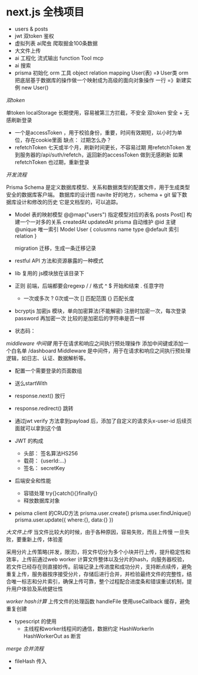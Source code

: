 # next.js 全栈项目

- users & posts
- jwt 双token 鉴权
- 虚拟列表
    ai爬虫 爬取掘金100条数据
- 大文件上传
- ai 工程化
    流式输出
    function Tool
    mcp
- ai 搜索
- prisma 初始化
    orm 工具
    object relation mapping
    User(表) =》 User类
    orm把底层基于数据库的操作做一个映射成为高级的面向对象操作
    一行  =》新建实例 new User()

*双token*

单token localStorage 长期使用，容易被第三方拦截，不安全
双token
安全 + 无感刷新登录
- 一个是accessToken ，用于校验身份，重要，时间有效期短，以小时为单位，存在cookie里面
  缺点：
    过期怎么办？
- refetchToken 七天或半个月，刷新时间更长，不容易过期
  用refetchToken 发到服务器的/api/suth/refetch，返回新的accessToken 做到无感刷新
  如果refetchToken 也过期，重新登录

*开发流程*

Prisma Schema 是定义数据库模型、关系和数据类型的配置文件，用于生成类型安全的数据库客户端。
  数据库的设计图
  navite 好的地方，schema + git 留下数据库设计和修改的历史
  它是文档型的，可以追踪。

- Model 表的映射模型
    @@map("users")  指定模型对应的表名
    posts  Post[]  构建一个一对多的关系
    createdAt updatedAt prisma  自动维护
    @id  主键
    @unique  唯一索引
    Model User {
        colusmns name type @default
        索引
        relation
    }

    migration 迁移，生成一条迁移记录

- restful API 方法和资源暴露的一种模式
- lib 复用的 js模块放在该目录下
- 正则
    前端，后端都要会regexp
    / / 格式
    ^ $ 开始和结束
    . 任意字符
    + 一次或多次
    ? 0次或一次
    [] 匹配范围
    {} 匹配长度
- bcryptjs 加密js 模块，单向加密算法(不能解密)
    注册时加密一次，每次登录password 再加密一次
    比较的是加密后的字符串是否一样
- 状态码：
    


*middleware 中间键*
  用于在请求和响应之间执行预处理操作
  添加中间键或添加一个白名单
  /dashboard
  Middleware 是中间件，用于在请求和响应之间执行预处理逻辑，如日志、认证、数据解析等。
  - 配置一个需要登录的页面数组
  - 送么startWith
  - response.next() 放行
  - response.redirect() 跳转

  - 通过jwt verify 方法拿到payload 后，添加了自定义的请求头x-user-id
    后续页面就可以拿到这个值

- JWT 的构成
    - 头部：
        签名算法HS256
    - 载荷：
        {userId:...}
    - 签名：
        secretKey
- 后端安全和性能
    - 容错处理
      try{}catch(){}finally{}
    - 释放数据库对象
- peisma client 的CRUD方法
    prisma.user.create()
    prisma.user.findUnique()
    prisma.user.update({
        where:{},
        data:{}
    })

 *大文件上传*
 当文件比较大的时候，由于各种原因，容易失败，而且上传慢
 一旦失败，要重新上传，体验差

 采用分片上传策略(并发，限流)，将文件切分为多个小块并行上传，提升稳定性和效率，上传前通过web worker 计算文件整体以及分片的hash，向服务器校验，若文件已经存在则直接妙传。前端记录上传进度和成功分片，支持断点续传，避免重复上传，服务器按序接受分片，存储后进行合并，并检验最终文件的完整性，结合唯一标志和分片索引，确保上传可靠，整个过程配合进度条和错误重试机制，提升用户体验及系统健壮性

*worker hash计算*
上传文件的处理函数 handleFile 使用useCallback 缓存，避免重复创建

- typescript 的使用
    - 主线程和worker线程间的通信，数据约定
    HashWorkerIn
    HashWorkerOut
    as 断言

*merge 合并流程*
- fileHash 传入
- 